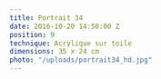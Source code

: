 ```yaml
---
title: Portrait 34
date: 2016-10-20 14:50:00 Z
position: 9
technique: Acrylique sur toile
dimensions: 35 x 24 cm
photo: "/uploads/portrait34_hd.jpg"
---
```


